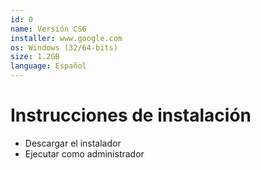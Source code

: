```yaml
---
id: 0
name: Versión CS6
installer: www.google.com
os: Windows (32/64-bits)
size: 1.2GB
language: Español
---
```


# Instrucciones de instalación

- Descargar el instalador
- Ejecutar como administrador
